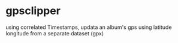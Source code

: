 gpsclipper
==========

using correlated Timestamps, updata an album's gps using latitude longitude from a separate dataset (gpx)